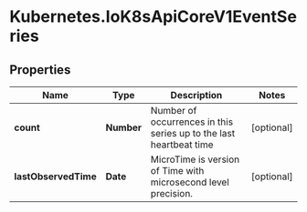 # Kubernetes.IoK8sApiCoreV1EventSeries

## Properties

Name | Type | Description | Notes
------------ | ------------- | ------------- | -------------
**count** | **Number** | Number of occurrences in this series up to the last heartbeat time | [optional] 
**lastObservedTime** | **Date** | MicroTime is version of Time with microsecond level precision. | [optional] 


